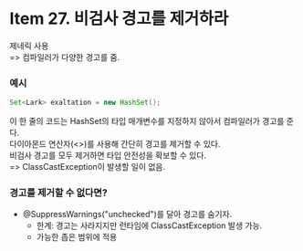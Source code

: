 # Item 27. 비검사 경고를 제거하라

제네릭 사용  
=> 컴파일러가 다양한 경고를 줌.  

### 예시
```java
Set<Lark> exaltation = new HashSet();
```
이 한 줄의 코드는 HashSet의 타입 매개변수를 지정하지 않아서 컴파일러가 경고를 준다.  
다이아몬드 연산자(<>)를 사용해 간단히 경고를 제거할 수 있다.  
비검사 경고를 모두 제거하면 타입 안전성을 확보할 수 있다.  
=> ClassCastException이 발생할 일이 없음.

### 경고를 제거할 수 없다면?
- @SuppressWarnings("unchecked")를 달아 경고를 숨기자.
  - 한계: 경고는 사라지지만 런타임에 ClassCastException 발생 가능.
  - 가능한 좁은 범위에 적용